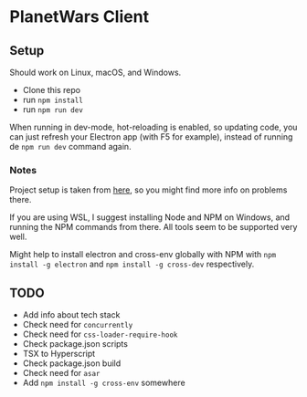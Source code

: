 # PlanetWars Client

## Setup

Should work on Linux, macOS, and Windows.

- Clone this repo
- run `npm install`
- run `npm run dev`

When running in dev-mode, hot-reloading is enabled, so
updating code, you can just refresh your Electron app (with F5 for example),
instead of running de `npm run dev` command again.

### Notes

Project setup is taken from [here](https://github.com/iRath96/electron-react-typescript-boilerplate),
so you might find more info on problems there.

If you are using WSL, I suggest installing Node and NPM on Windows,
and running the NPM commands from there. All tools seem to be supported very well.

Might help to install electron and cross-env globally with NPM with
`npm install -g electron` and `npm install -g cross-dev` respectively.

## TODO

- Add info about tech stack
- Check need for `concurrently`
- Check need for `css-loader-require-hook`
- Check package.json scripts
- TSX to Hyperscript
- Check package.json build
- Check need for `asar`
- Add `npm install -g cross-env` somewhere
